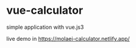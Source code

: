 # vue-calculator
simple application with vue.js3

live demo in https://molaei-calculator.netlify.app/
